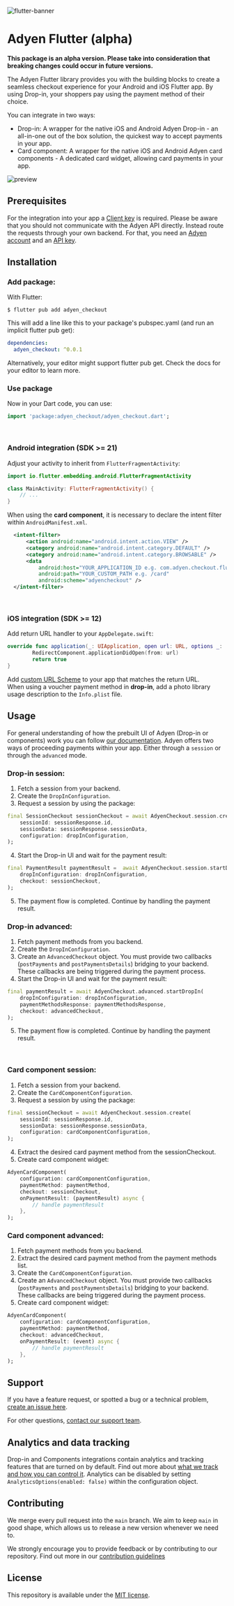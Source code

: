 ![flutter-banner](https://github.com/Adyen/adyen-flutter/assets/13377878/6ca10143-9f75-43c6-bf6e-99011b09dd64)
# Adyen Flutter (alpha)

**This package is an alpha version. Please take into consideration that breaking changes could occur in future versions.**   


The Adyen Flutter library provides you with the building blocks to create a seamless checkout experience for your Android and iOS Flutter app. By using Drop-in, your
shoppers pay using the payment method of their choice.

You can integrate in two ways:

- Drop-in: A wrapper for the native iOS and Android Adyen Drop-in - an all-in-one out of the box solution, the quickest way to accept payments in your app.
- Card component: A wrapper for the native iOS and Android Adyen card components - A dedicated card widget, allowing card payments in your app.

![preview](https://github.com/Adyen/adyen-android/assets/9079915/e6e18a07-b30f-41f0-b7ef-701b20e2e339)

## Prerequisites

For the integration into your app a [Client key](https://docs.adyen.com/development-resources/client-side-authentication#get-your-client-key) is required. Please be aware that you should not communicate with the Adyen API directly. Instead route the requests through your own backend. For that, you need an [Adyen account](https://www.adyen.com/signup) and an [API key](https://docs.adyen.com/development-resources/how-to-get-the-api-key).

## Installation

### Add package:

With Flutter:
```
$ flutter pub add adyen_checkout
```
This will add a line like this to your package's pubspec.yaml (and run an implicit flutter pub get):
```yaml
dependencies:
  adyen_checkout: ^0.0.1
```
Alternatively, your editor might support flutter pub get. Check the docs for your editor to learn more.

### Use package
Now in your Dart code, you can use:
```dart
import 'package:adyen_checkout/adyen_checkout.dart';
```
<br/>

### Android integration (SDK >= 21)

Adjust your activity to inherit from `FlutterFragmentActivity`: 
  ```kotlin
  import io.flutter.embedding.android.FlutterFragmentActivity

  class MainActivity: FlutterFragmentActivity() {
      // ...
  }
  ```

When using the **card component**, it is necessary to declare the intent filter within `AndroidManifest.xml`. 
  ```xml
    <intent-filter>
        <action android:name="android.intent.action.VIEW" />
        <category android:name="android.intent.category.DEFAULT" />
        <category android:name="android.intent.category.BROWSABLE" />
        <data
            android:host="YOUR_APPLICATION_ID e.g. com.adyen.checkout.flutter.example"
            android:path="YOUR_CUSTOM_PATH e.g. /card"
            android:scheme="adyencheckout" />
    </intent-filter>
  ```
<br/>

### iOS integration (SDK >= 12)

Add return URL handler to your `AppDelegate.swift`: 

```swift
override func application(_: UIApplication, open url: URL, options _: [UIApplication.OpenURLOptionsKey: Any] = [:]) -> Bool {
        RedirectComponent.applicationDidOpen(from: url)
        return true
}
```
Add [custom URL Scheme](https://developer.apple.com/documentation/xcode/defining-a-custom-url-scheme-for-your-app) to your app that matches the return URL. </br>
When using a voucher payment method in **drop-in**, add a photo library usage description to the `Info.plist` file.  

## Usage

For general understanding of how the prebuilt UI of Adyen (Drop-in or components) work you can follow [our documentation](https://docs.adyen.com/online-payments/prebuilt-ui).
Adyen offers two ways of proceeding payments within your app. Either through a `session` or through the `advanced` mode. 

### Drop-in session: 

1. Fetch a session from your backend. 
2. Create the `DropInConfiguration`. 
3. Request a session by using the package: 
```dart
final SessionCheckout sessionCheckout = await AdyenCheckout.session.create(
    sessionId: sessionResponse.id,
    sessionData: sessionResponse.sessionData,
    configuration: dropInConfiguration,
);
```
4. Start the Drop-in UI and wait for the payment result: 
```dart 
final PaymentResult paymentResult =  await AdyenCheckout.session.startDropIn(
    dropInConfiguration: dropInConfiguration,
    checkout: sessionCheckout,
);
```
5. The payment flow is completed. Continue by handling the payment result. 


### Drop-in advanced:

1. Fetch payment methods from you backend. 
2. Create the `DropInConfiguration`. 
3. Create an `AdvancedCheckout` object. You must provide two callbacks (`postPayments` and `postPaymentsDetails`) bridging to your backend. These callbacks are being triggered during the payment process. 
4. Start the Drop-in UI and wait for the payment result: 
```dart 
final paymentResult = await AdyenCheckout.advanced.startDropIn(
    dropInConfiguration: dropInConfiguration,
    paymentMethodsResponse: paymentMethodsResponse,
    checkout: advancedCheckout,
);
```
5. The payment flow is completed. Continue by handling the payment result. 

<br>

### Card component session:
1. Fetch a session from your backend. 
2. Create the `CardComponentConfiguration`. 
3. Request a session by using the package: 
```dart
final sessionCheckout = await AdyenCheckout.session.create(
    sessionId: sessionResponse.id,
    sessionData: sessionResponse.sessionData,
    configuration: cardComponentConfiguration,
);
```
4. Extract the desired card payment method from the sessionCheckout.
5. Create card component widget: 
```dart
AdyenCardComponent(
    configuration: cardComponentConfiguration,
    paymentMethod: paymentMethod,
    checkout: sessionCheckout,
    onPaymentResult: (paymentResult) async {
        // handle paymentResult
    },
);
``` 

### Card component advanced:

1. Fetch payment methods from you backend. 
2. Extract the desired card payment method from the payment methods list.
3. Create the `CardComponentConfiguration`. 
4. Create an `AdvancedCheckout` object. You must provide two callbacks (`postPayments` and `postPaymentsDetails`) bridging to your backend. These callbacks are being triggered during the payment process. 
5. Create card component widget: 
```dart
AdyenCardComponent(
    configuration: cardComponentConfiguration,
    paymentMethod: paymentMethod,
    checkout: advancedCheckout,
    onPaymentResult: (event) async {
        // handle paymentResult
    },
);
``` 


## Support

If you have a feature request, or spotted a bug or a technical problem, [create an issue here](https://github.com/Adyen/adyen-flutter/issues).

For other questions, [contact our support team](https://www.adyen.help/hc/en-us/requests/new).

## Analytics and data tracking

Drop-in and Components integrations contain analytics and tracking features that are turned on by default. Find out more about [what we track and how you can control it](https://docs.adyen.com/online-payments/analytics-and-data-tracking). Analytics can be disabled by setting `AnalyticsOptions(enabled: false)` within the configuration object.

## Contributing

We merge every pull request into the `main` branch. We aim to keep `main` in good shape, which allows us to release a new version whenever we need to.

We strongly encourage you to provide feedback or by contributing to our repository. Find out more in our [contribution guidelines](https://github.com/Adyen/.github/blob/master/CONTRIBUTING.md)

## License

This repository is available under the [MIT license](LICENSE).